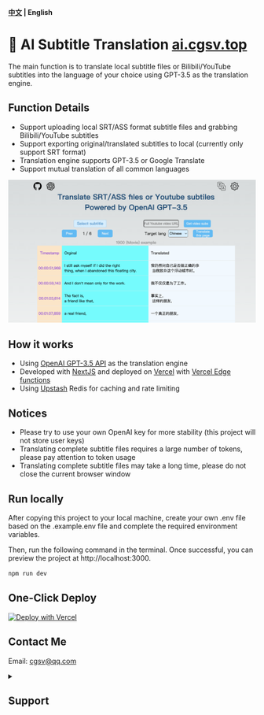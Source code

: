 **[中文](./README-CN.md) | English**

# 🤖 AI Subtitle Translation [ai.cgsv.top](https://ai.cgsv.top/en)

The main function is to translate local subtitle files or Bilibili/YouTube subtitles into the language of your choice using GPT-3.5 as the translation engine.

## Function Details

- Support uploading local SRT/ASS format subtitle files and grabbing Bilibili/YouTube subtitles
- Support exporting original/translated subtitles to local (currently only support SRT format)
- Translation engine supports GPT-3.5 or Google Translate
- Support mutual translation of all common languages


![AI Subtitle Translation](./public/aisub_en.png)

## How it works

- Using [OpenAI GPT-3.5 API](https://openai.com/api/) as the translation engine
- Developed with [NextJS](https://nextjs.org/) and deployed on [Vercel](https://vercel.com/) with [Vercel Edge functions](https://vercel.com/features/edge-functions)
- Using [Upstash](https://console.upstash.com/) Redis for caching and rate limiting

## Notices

- Please try to use your own OpenAI key for more stability (this project will not store user keys)
- Translating complete subtitle files requires a large number of tokens, please pay attention to token usage
- Translating complete subtitle files may take a long time, please do not close the current browser window

## Run locally

After copying this project to your local machine, create your own .env file based on the .example.env file and complete the required environment variables.

Then, run the following command in the terminal. Once successful, you can preview the project at http://localhost:3000.

```bash
npm run dev
```

## One-Click Deploy

[![Deploy with Vercel](https://vercel.com/button)](https://vercel.com/new/clone?repository-url=https://github.com/cgsvv/AISubtitle&env=OPENAI_API_KEY&project-name=ai-subtitle&repo-name=ai-subtitle)

## Contact Me

Email: cgsv@qq.com

<details>
<summary><h2>Support</h2></summary>

<div align="left">
    <img height="360" src="./public/we1.png" />
    <img height="360" src="./public/zfb1.png" />
</div>
</details>
